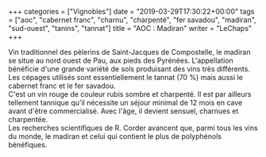 +++
categories = ["Vignobles"]
date = "2019-03-29T17:30:22+00:00"
tags = ["aoc", "cabernet franc", "charnu", "charpenté", "fer savadou", "madiran", "sud-ouest", "tanins", "tannat"] 
title = "AOC : Madiran"
writer = "LeChaps"
+++

Vin traditionnel des pèlerins de Saint-Jacques de Compostelle, le madiran se situe au nord ouest de Pau, aux pieds des Pyrénées. L'appellation bénéficie d'une grande variété de sols produisant des vins très différents.  
Les cépages utilisés sont essentiellement le tannat (70 %) mais aussi le cabernet franc et le fer savadou.  
C'est un vin rouge de couleur rubis sombre et charpenté. Il est par ailleurs tellement tannique qu'il nécessite un séjour minimal de 12 mois en cave avant d'être commercialisé. Avec l'âge, il devient sensuel, charnues et charpentée.  
Les recherches scientifiques de R. Corder avancent que, parmi tous les vins du monde, le madiran et celui qui contient le plus de polyphénols bénéfiques.
